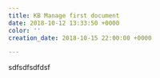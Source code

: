 ```yaml
---
title: KB Manage first document
date: 2018-10-12 13:33:50 +0000
color: ''
creation_date: 2018-10-15 22:00:00 +0000

---
```

sdfsdfsdfdsf